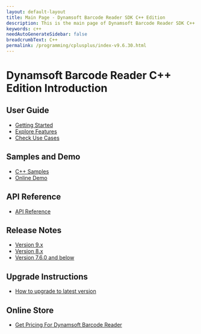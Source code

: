 ```yaml
---
layout: default-layout
title: Main Page - Dynamsoft Barcode Reader SDK C++ Edition
description: This is the main page of Dynamsoft Barcode Reader SDK C++ Edition.
keywords: c++
needAutoGenerateSidebar: false
breadcrumbText: C++
permalink: /programming/cplusplus/index-v9.6.30.html
---
```


# Dynamsoft Barcode Reader C++ Edition Introduction

## User Guide

- [Getting Started]({{site.cpp}}user-guide.html)
- [Explore Features](user-guide/explore-features/index.md)
- [Check Use Cases](user-guide/use-cases/index.md)

## Samples and Demo

- <a href="https://github.com/Dynamsoft/barcode-reader-c-cpp-samples/tree/v9.x/samples/C%2B%2B" target="_blank">C++ Samples</a>
- <a href="https://demo.dynamsoft.com/barcode-reader/" target="_blank">Online Demo</a>

## API Reference

- [API Reference]({{site.cpp_api}}index.html)

## Release Notes

- [Version 9.x](release-notes/cpp-9.md)
- [Version 8.x](release-notes/cpp-8.md)
- [Version 7.6.0 and below](release-notes/cpp-7.md)

## Upgrade Instructions

- [How to upgrade to latest version]({{site.cpp}}upgrade-instruction.html)

## Online Store

- <a href="https://www.dynamsoft.com/store/dynamsoft-barcode-reader/#desktop" target="_blank">Get Pricing For Dynamsoft Barcode Reader</a>

